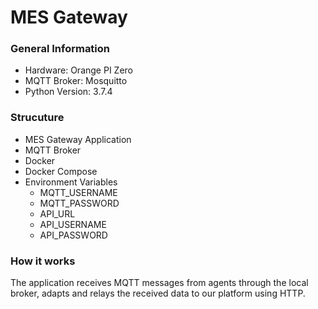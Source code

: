 # MES Gateway

### General Information
- Hardware: Orange PI Zero
- MQTT Broker: Mosquitto
- Python Version: 3.7.4

### Strucuture
- MES Gateway Application
- MQTT Broker
- Docker
- Docker Compose
- Environment Variables
    - MQTT_USERNAME
    - MQTT_PASSWORD
    - API_URL
    - API_USERNAME
    - API_PASSWORD

### How it works
The application receives MQTT messages from agents through the local broker, adapts and relays the received data to our platform using HTTP.
